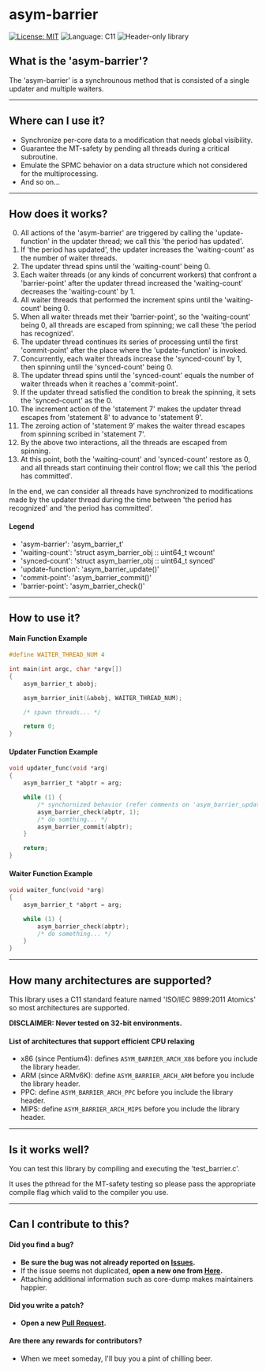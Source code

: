 <!-- SPDX-License-Identifier:	MIT -->

# asym-barrier
[![License: MIT](https://img.shields.io/badge/License-MIT-yellow.svg)](https://opensource.org/licenses/MIT)
![Language: C11](https://img.shields.io/badge/Language-C11-blue.svg)
![Header-only library](https://img.shields.io/badge/Header--only_library-green.svg)

## What is the 'asym-barrier'?
The 'asym-barrier' is a synchrounous method that is consisted of a single updater and multiple waiters.

---

## Where can I use it?
* Synchronize per-core data to a modification that needs global visibility.
* Guarantee the MT-safety by pending all threads during a critical subroutine.
* Emulate the SPMC behavior on a data structure which not considered for the multiprocessing.
* And so on...

---

## How does it works?
0. All actions of the 'asym-barrier' are triggered by calling the 'update-function' in the updater thread; we call this 'the period has updated'.
1. If 'the period has updated', the updater increases the 'waiting-count' as the number of waiter threads.
2. The updater thread spins until the 'waiting-count' being 0.
3. Each waiter threads (or any kinds of concurrent workers) that confront a 'barrier-point' after the updater thread increased the 'waiting-count' decreases the 'waiting-count' by 1.
4. All waiter threads that performed the increment spins until the 'waiting-count' being 0.
5. When all waiter threads met their 'barrier-point', so the 'waiting-count' being 0, all threads are escaped from spinning; we call these 'the period has recognized'.
6. The updater thread continues its series of processing until the first 'commit-point' after the place where the 'update-function' is invoked.
7. Concurrently, each waiter threads increase the 'synced-count' by 1, then spinning until the 'synced-count' being 0.
8. The updater thread spins until the 'synced-count' equals the number of waiter threads when it reaches a 'commit-point'.
9. If the updater thread satisfied the condition to break the spinning, it sets the 'synced-count' as the 0.
10. The increment action of the 'statement 7' makes the updater thread escapes from 'statement 8' to advance to 'statement 9'.
11. The zeroing action of 'statement 9' makes the waiter thread escapes from spinning scribed in 'statement 7'.
12. By the above two interactions, all the threads are escaped from spinning.
13. At this point, both the 'waiting-count' and 'synced-count' restore as 0, and all threads start continuing their control flow; we call this 'the period has committed'.

In the end, we can consider all threads have synchronized to modifications made by the updater thread during the time between 'the period has recognized' and 'the period has committed'.

#### Legend
* 'asym-barrier': 'asym_barrier_t'
* 'waiting-count': 'struct asym_barrier_obj :: uint64_t wcount'
* 'synced-count': 'struct asym_barrier_obj :: uint64_t synced'
* 'update-function': 'asym_barrier_update()'
* 'commit-point': 'asym_barrier_commit()'
* 'barrier-point': 'asym_barrier_check()'

---

## How to use it?
#### Main Function Example
```c
#define WAITER_THREAD_NUM 4

int main(int argc, char *argv[])
{
	asym_barrier_t abobj;

    asym_barrier_init(&abobj, WAITER_THREAD_NUM);

    /* spawn threads... */

    return 0;
}
```

#### Updater Function Example
```c
void updater_func(void *arg)
{
	asym_barrier_t *abptr = arg;

    while (1) {
    	/* synchornized behavior (refer comments on 'asym_barrier_update()') */
    	asym_barrier_check(abptr, 1);
    	/* do somthing... */
        asym_barrier_commit(abptr);
    }

    return;
}
```

#### Waiter Function Example
```c
void waiter_func(void *arg)
{
	asym_barrier_t *abprt = arg;

    while (1) {
    	asym_barrier_check(abptr);
        /* do something... */
    }
}
```

---

## How many architectures are supported?
This library uses a C11 standard feature named 'ISO/IEC 9899:2011 Atomics' so most architectures are supported.

**DISCLAIMER: Never tested on 32-bit environments.**

#### List of architectures that support efficient CPU relaxing
* x86 (since Pentium4): defines `ASYM_BARRIER_ARCH_X86` before you include the library header.
* ARM (since ARMv6K): define `ASYM_BARRIER_ARCH_ARM` before you include the library header.
* PPC: define `ASYM_BARRIER_ARCH_PPC` before you include the library header.
* MIPS: define `ASYM_BARRIER_ARCH_MIPS` before you include the library header.

---

## Is it works well?
You can test this library by compiling and executing the 'test_barrier.c'.

It uses the pthread for the MT-safety testing so please pass the appropriate compile flag which valid to the compiler you use.

---

## Can I contribute to this?
#### Did you find a bug?
* **Be sure the bug was not already reported on [Issues](https://github.com/Revimal/asym-barrier/issues).**
* If the issue seems not duplicated, **open a new one from [Here](https://github.com/Revimal/asym-barrier/issues/new).**
* Attaching additional information such as core-dump makes maintainers happier.

#### Did you write a patch?
* **Open a new [Pull Request](https://github.com/Revimal/asym-barrier/pulls).**

#### Are there any rewards for contributors?
* When we meet someday, I'll buy you a pint of chilling beer.
